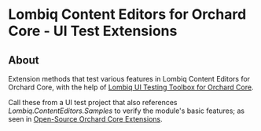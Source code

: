 # Lombiq Content Editors for Orchard Core - UI Test Extensions

## About

Extension methods that test various features in Lombiq Content Editors for Orchard Core, with the help of [Lombiq UI Testing Toolbox for Orchard Core](https://github.com/Lombiq/UI-Testing-Toolbox).

Call these from a UI test project that also references _Lombiq.ContentEditors.Samples_ to verify the module's basic features; as seen in [Open-Source Orchard Core Extensions](https://github.com/Lombiq/Open-Source-Orchard-Core-Extensions).
